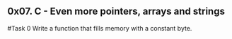 ## 0x07. C - Even more pointers, arrays and strings
#Task 0
Write a function that fills memory with a constant byte.
